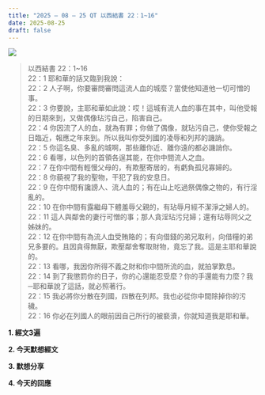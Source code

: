 ```yaml
---
title: "2025 – 08 – 25 QT 以西結書 22：1~16"
date: 2025-08-25
draft: false
---
```


![](/images/qt.jpg)
> 以西結書 22：1~16  
> 22：1 耶和華的話又臨到我說：  
> 22：2 人子啊，你要審問審問這流人血的城麼？當使他知道他一切可憎的事。  
> 22：3 你要說，主耶和華如此說：哎！這城有流人血的事在其中，叫他受報的日期來到，又做偶像玷污自己，陷害自己。  
> 22：4 你因流了人的血，就為有罪；你做了偶像，就玷污自己，使你受報之日臨近，報應之年來到。所以我叫你受列國的凌辱和列邦的譏誚。  
> 22：5 你這名臭、多亂的城啊，那些離你近、離你遠的都必譏誚你。  
> 22：6 看哪，以色列的首領各逞其能，在你中間流人之血。  
> 22：7 在你中間有輕慢父母的，有欺壓寄居的，有虧負孤兒寡婦的。  
> 22：8 你藐視了我的聖物，干犯了我的安息日。  
> 22：9 在你中間有讒謗人、流人血的；有在山上吃過祭偶像之物的，有行淫亂的。  
> 22：10 在你中間有露繼母下體羞辱父親的，有玷辱月經不潔淨之婦人的。  
> 22：11 這人與鄰舍的妻行可憎的事；那人貪淫玷污兒婦；還有玷辱同父之姊妹的。  
> 22：12 在你中間有為流人血受賄賂的；有向借錢的弟兄取利，向借糧的弟兄多要的。且因貪得無厭，欺壓鄰舍奪取財物，竟忘了我。這是主耶和華說的。  
> 22：13 看哪，我因你所得不義之財和你中間所流的血，就拍掌歎息。  
> 22：14 到了我懲罰你的日子，你的心還能忍受麼？你的手還能有力麼？我─耶和華說了這話，就必照著行。  
> 22：15 我必將你分散在列國，四散在列邦。我也必從你中間除掉你的污穢。  
> 22：16 你必在列國人的眼前因自己所行的被褻瀆，你就知道我是耶和華。

**1. 經文3遍**

**2. 今天默想經文**

**3. 默想分享**

**4. 今天的回應**


